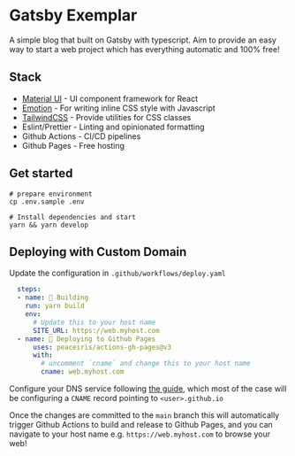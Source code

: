 # Gatsby Exemplar
A simple blog that built on Gatsby with typescript. 
Aim to provide an easy way to start a web project which has everything automatic and 100% free! 

## Stack
- [Material UI](https://mui.com/material-ui/getting-started/overview/) - UI component framework for React
- [Emotion](https://emotion.sh/docs/introduction) - For writing inline CSS style with Javascript 
- [TailwindCSS](https://tailwindcss.com/) - Provide utilities for CSS classes
- Eslint/Prettier - Linting and opinionated formatting
- Github Actions - CI/CD pipelines
- Github Pages - Free hosting

## Get started

```shell
# prepare environment
cp .env.sample .env

# Install dependencies and start
yarn && yarn develop
```

## Deploying with Custom Domain

Update the configuration in `.github/workflows/deploy.yaml`

```yaml
  steps:
  - name: 🚜 Building
    run: yarn build
    env:
      # Update this to your host name
      SITE_URL: https://web.myhost.com
  - name: 🚢 Deploying to Github Pages
      uses: peaceiris/actions-gh-pages@v3
      with:
        # uncomment `cname` and change this to your host name
        cname: web.myhost.com
```

Configure your DNS service following [the guide](https://docs.github.com/en/pages/configuring-a-custom-domain-for-your-github-pages-site/managing-a-custom-domain-for-your-github-pages-site#configuring-a-subdomain),
which most of the case will be configuring a `CNAME` record pointing to `<user>.github.io`

Once the changes are committed to the `main` branch this will automatically trigger Github Actions to build and release to Github Pages,
and you can navigate to your host name e.g. `https://web.myhost.com` to browse your web! 
